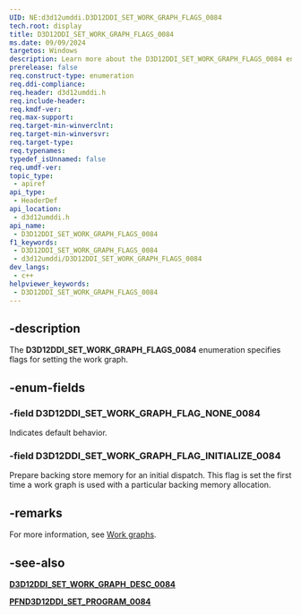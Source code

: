 ```yaml
---
UID: NE:d3d12umddi.D3D12DDI_SET_WORK_GRAPH_FLAGS_0084
tech.root: display
title: D3D12DDI_SET_WORK_GRAPH_FLAGS_0084
ms.date: 09/09/2024
targetos: Windows
description: Learn more about the D3D12DDI_SET_WORK_GRAPH_FLAGS_0084 enumeration.
prerelease: false
req.construct-type: enumeration
req.ddi-compliance: 
req.header: d3d12umddi.h
req.include-header: 
req.kmdf-ver: 
req.max-support: 
req.target-min-winverclnt:
req.target-min-winversvr: 
req.target-type: 
req.typenames: 
typedef_isUnnamed: false
req.umdf-ver: 
topic_type:
 - apiref
api_type:
 - HeaderDef
api_location:
 - d3d12umddi.h
api_name:
 - D3D12DDI_SET_WORK_GRAPH_FLAGS_0084
f1_keywords:
 - D3D12DDI_SET_WORK_GRAPH_FLAGS_0084
 - d3d12umddi/D3D12DDI_SET_WORK_GRAPH_FLAGS_0084
dev_langs:
 - c++
helpviewer_keywords:
 - D3D12DDI_SET_WORK_GRAPH_FLAGS_0084
---
```


## -description

The **D3D12DDI_SET_WORK_GRAPH_FLAGS_0084** enumeration specifies flags for setting the work graph.

## -enum-fields

### -field D3D12DDI_SET_WORK_GRAPH_FLAG_NONE_0084

Indicates default behavior.

### -field D3D12DDI_SET_WORK_GRAPH_FLAG_INITIALIZE_0084

Prepare backing store memory for an initial dispatch. This flag is set the first time a work graph is used with a particular backing memory allocation.

## -remarks

For more information, see [Work graphs](/windows-hardware/drivers/display/work-graphs).

## -see-also

[**D3D12DDI_SET_WORK_GRAPH_DESC_0084**](ns-d3d12umddi-d3d12ddi_set_work_graph_desc_0084.md)

[**PFND3D12DDI_SET_PROGRAM_0084**](nc-d3d12umddi-pfnd3d12ddi_set_program_0084.md)
